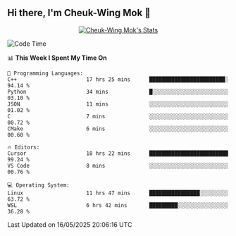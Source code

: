 ## Hi there, I'm Cheuk-Wing Mok 👋

<!--
**mozro0327/mozro0327** is a ✨ _special_ ✨ repository because its `README.md` (this file) appears on your GitHub profile.

Here are some ideas to get you started:

- 🔭 I’m currently working on ...
- 🌱 I’m currently learning ...
- 👯 I’m looking to collaborate on ...
- 🤔 I’m looking for help with ...
- 💬 Ask me about ...
- 📫 How to reach me: ...
- 😄 Pronouns: ...
- ⚡ Fun fact: ...
-->

<p align="center">
  <a href="https://github.com/mozro0327" class="rich-diff-level-one">
    <img src="https://github-readme-stats.vercel.app/api?username=mozro0327&title_color=333&text_color=777" alt="Cheuk-Wing Mok's Stats" >
    <!-- &hide=issues
    <img src="https://github-readme-stats.vercel.app/api?username=mozro0327&hide=issues&title_color=333&text_color=777" alt="Cheuk-Wing Mok's Stats" >
    -->
  </a>
</p>

<!--START_SECTION:waka-->
![Code Time](http://img.shields.io/badge/Code%20Time-3%2C451%20hrs%2059%20mins-blue)

📊 **This Week I Spent My Time On** 

```text
💬 Programming Languages: 
C++                      17 hrs 25 mins      ████████████████████████░   94.14 % 
Python                   34 mins             █░░░░░░░░░░░░░░░░░░░░░░░░   03.10 % 
JSON                     11 mins             ░░░░░░░░░░░░░░░░░░░░░░░░░   01.02 % 
C                        7 mins              ░░░░░░░░░░░░░░░░░░░░░░░░░   00.72 % 
CMake                    6 mins              ░░░░░░░░░░░░░░░░░░░░░░░░░   00.60 % 

🔥 Editors: 
Cursor                   18 hrs 22 mins      █████████████████████████   99.24 % 
VS Code                  8 mins              ░░░░░░░░░░░░░░░░░░░░░░░░░   00.76 % 

💻 Operating System: 
Linux                    11 hrs 47 mins      ████████████████░░░░░░░░░   63.72 % 
WSL                      6 hrs 42 mins       █████████░░░░░░░░░░░░░░░░   36.28 % 
```


 Last Updated on 16/05/2025 20:06:16 UTC
<!--END_SECTION:waka-->
